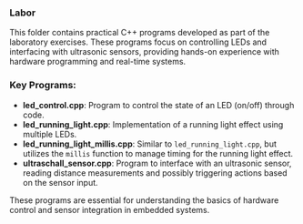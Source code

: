 ### Labor

This folder contains practical C++ programs developed as part of the laboratory exercises. These programs focus on controlling LEDs and interfacing with ultrasonic sensors, providing hands-on experience with hardware programming and real-time systems.

### Key Programs:

- **led_control.cpp**: Program to control the state of an LED (on/off) through code.
- **led_running_light.cpp**: Implementation of a running light effect using multiple LEDs.
- **led_running_light_millis.cpp**: Similar to `led_running_light.cpp`, but utilizes the `millis` function to manage timing for the running light effect.
- **ultraschall_sensor.cpp**: Program to interface with an ultrasonic sensor, reading distance measurements and possibly triggering actions based on the sensor input.

These programs are essential for understanding the basics of hardware control and sensor integration in embedded systems.
